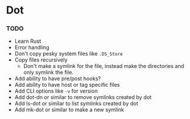 # Dot

### TODO

- Learn Rust
- Error handling
- Don't copy pesky system files like `.DS_Store`
- Copy files recursively
  - Don't make a symlink for the file, instead make the directories and only
    symlink the file.
- Add ability to have pre/post hooks?
- Add ability to have host or tag specific files
- Add CLI options like `-v` for version
- Add dot-dn or similar to remove symlinks created by dot
- Add ls-dot or similar to list symlinks created by dot
- Add mk-dot or similar to make a new symlink
